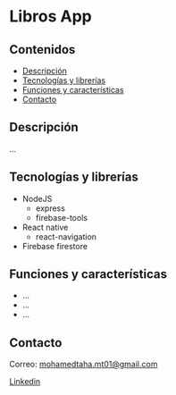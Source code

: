 # Libros App

## Contenidos

- [Descripción](#descripción)
- [Tecnologías y librerías](#tecnologías-y-servicios-usados)
- [Funciones y características](#funciones-y-características)
- [Contacto](#contacto)

## Descripción

<!-- capturas -->

...

## Tecnologías y librerías

- NodeJS
  - express
  - firebase-tools
- React native
  - react-navigation
- Firebase firestore

## Funciones y características

- ...
- ...
- ...

## Contacto

Correo: mohamedtaha.mt01@gmail.com

[Linkedin](https://es.linkedin.com/in/mohammed-taha-hasan)
